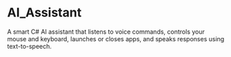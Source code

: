 # AI_Assistant
A smart C# AI assistant that listens to voice commands, controls your mouse and keyboard, launches or closes apps, and speaks responses using text-to-speech. 
